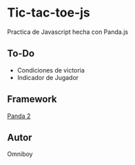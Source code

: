 # Tic-tac-toe-js

Practica de Javascript hecha con Panda.js

## To-Do

* Condiciones de victoria
* Indicador de Jugador

## Framework

[Panda 2](https://www.panda2.io)

## Autor

Omniboy
